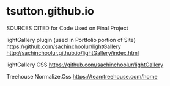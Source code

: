 # tsutton.github.io


SOURCES CITED for Code Used on Final Project

lightGallery plugin (used in Portfolio portion of Site)
  https://github.com/sachinchoolur/lightGallery
  http://sachinchoolur.github.io/lightGallery/index.html

lightGallery CSS
  https://github.com/sachinchoolur/lightGallery

Treehouse Normalize.Css
  https://teamtreehouse.com/home
  
  
